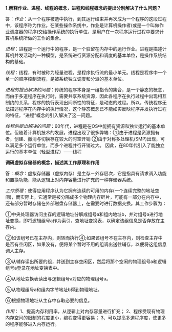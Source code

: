 **1.解释作业、进程、线程的概念，进程和线程概念的提出分别解决了什么问题？**

答：*作业*：从一个程序被选中执行，到其运行结束并再次成为一个程序的这段过程中，该程序称为作业。在某些操作系统中，作业是计算机操作者(或是一个叫做作业调度器的程序)交给操作系统的执行单位，是用户在一次程序运行过程中要求计算机系统所做的工作的集合。

*进程*：进程是一个运行中的程序，是一个驻留在内存中的运行作业。进程是描述计算机并发活动的一种模型，是系统进行资源分配和调度的基本单位，是操作系统结构的基础。

*线程*：线程，有时被称为轻量进程，是程序执行流的最小单元。线程是程序中一个单一的顺序控制流程，是被系统独立调度和分派的基本单位。

*进程的提出解决的问题*：传统的程序本身是一组指令的集合，是一个静态的概念，而由于多道程序在执行时，需要共享系统资源，因此各程序在执行过程中出现相互制约的关系，程序的执行表现出间断性的特征，是动态的过程。所以，传统程序无法描述程序在内存中的执行情况，这个静态概念已不能如实反映程序并发执行过程的特征。“进程”概念的引入解决了这一问题。

*线程的提出解决的问题*：60年代，进程是在OS中能拥有资源和独立运行的基本单位。但随着计算机技术的发展，进程出现了很多弊端：①由于进程是资源拥有者，创建、撤消与切换存在较大的时空开销   ②由于对称多处理机(SMP)出现，可以满足多个运行单位，而多个进程并行开销过大。      因此，在80年代引入了能独立运行的基本单位（轻型进程）——线程

**调研虚拟存储器的概念，描述其工作原理和作用**

答：*概念*：虚拟存储器（虚拟内存）是主存－外存层次，它是指具有请求调入功能和置换功能，能从逻辑上对内存容量进行扩充的一种存储器系统。

*工作原理*：使得应用程序认为它拥有连续的可用的内存(一个连续完整的地址空间)，而实际上，它通常是被分隔成多个物理内存碎片，可能有一部分在内存中，还有部分暂时存储在外部磁盘存储器上，在需要时进行数据交换。其工作步骤为：

①中央处理器访问主存的逻辑地址分解成组号a和组内地址b，并对组号a进行地址变换，即将逻辑组号a作为索引，查地址变换表，以确定该组信息是否存放在主存内。

②如该组号已在主存内，则转而执行④;如果该组号不在主存内，则检查主存中是否有空闲区，如果没有，便将某个暂时不用的组调出送往辅存，以便将这组信息调入主存。

③从辅存读出所要的组，并送到主存空闲区，然后将那个空闲的物理组号a和逻辑组号a登录在地址变换表中。

④从地址变换表读出与逻辑组号a对应的物理组号a。

⑤从物理组号a和组内字节地址b得到物理地址。

⑥根据物理地址从主存中存取必要的信息。

*作用*： 1、提高内存利用率，从逻辑上对内存容量进行扩充； 2、程序受现有物理内存空间的限制的程度更小，编程变得更容易； 3、可以提高多道程序度，使更多的程序能够进入内存运行。
